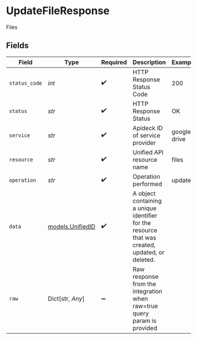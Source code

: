 # UpdateFileResponse

Files


## Fields

| Field                                                                                           | Type                                                                                            | Required                                                                                        | Description                                                                                     | Example                                                                                         |
| ----------------------------------------------------------------------------------------------- | ----------------------------------------------------------------------------------------------- | ----------------------------------------------------------------------------------------------- | ----------------------------------------------------------------------------------------------- | ----------------------------------------------------------------------------------------------- |
| `status_code`                                                                                   | *int*                                                                                           | :heavy_check_mark:                                                                              | HTTP Response Status Code                                                                       | 200                                                                                             |
| `status`                                                                                        | *str*                                                                                           | :heavy_check_mark:                                                                              | HTTP Response Status                                                                            | OK                                                                                              |
| `service`                                                                                       | *str*                                                                                           | :heavy_check_mark:                                                                              | Apideck ID of service provider                                                                  | google-drive                                                                                    |
| `resource`                                                                                      | *str*                                                                                           | :heavy_check_mark:                                                                              | Unified API resource name                                                                       | files                                                                                           |
| `operation`                                                                                     | *str*                                                                                           | :heavy_check_mark:                                                                              | Operation performed                                                                             | update                                                                                          |
| `data`                                                                                          | [models.UnifiedID](../models/unifiedid.md)                                                      | :heavy_check_mark:                                                                              | A object containing a unique identifier for the resource that was created, updated, or deleted. |                                                                                                 |
| `raw`                                                                                           | Dict[str, *Any*]                                                                                | :heavy_minus_sign:                                                                              | Raw response from the integration when raw=true query param is provided                         |                                                                                                 |